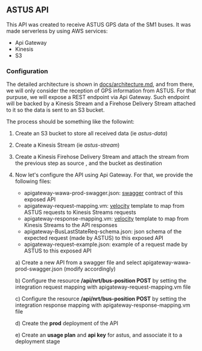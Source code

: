 ## ASTUS API

This API was created to receive ASTUS GPS data of the SM1 buses. 
It was made serverless by using AWS services: 

- Api Gateway
- Kinesis
- S3

### Configuration

The detailed architecture is shown in [docs/architecture.md](../docs/architecture.md), and from there, we will only consider the reception of GPS information from ASTUS. 
For that purpuse, we will expose a REST endpoint via Api Gateway. Such endpoint will be backed by a Kinesis Stream and a Firehose Delivery Stream attached to it so the data is sent to an S3 bucket.

The process should be something like the followint:

1. Create an S3 bucket to store all received data (ie _astus-data_)
2. Create a Kinesis Stream (ie _astus-stream_)
3. Create a Kinesis Firehose Delivery Stream and attach the stream from the previous step as source , and the bucket as destination
4. Now let's configure the API using Api Gateway. For that, we provide the following files:

    - apigateway-wawa-prod-swagger.json: [swagger](https://swagger.io/) contract of this exposed API
    - apigateway-request-mapping.vm: [velocity](http://velocity.apache.org/) template to map from ASTUS requests to Kinesis Streams requests
    - apigateway-response-mapping.vm: [velocity](http://velocity.apache.org/) template to map from Kinesis Streams to the API responses
    - apigateway-BusLastStateReq-schema.json: json schema of the expected request (made by ASTUS) to this exposed API
    - apigateway-request-example.json: example of a request made by ASTUS to this exposed API

    a) Create a new API from a swagger file and select apigateway-wawa-prod-swagger.json (modify accordingly)

    b) Configure the resource **/api/nrt/bus-position POST** by setting the integration request mapping with apigateway-request-mapping.vm file

    c) Configure the resource **/api/nrt/bus-position POST** by setting the integration response mapping with apigateway-response-mapping.vm file

    d) Create the **prod** deployment of the API

    e) Create an **usage plan** and **api key** for astus, and associate it to a deployment stage

    
